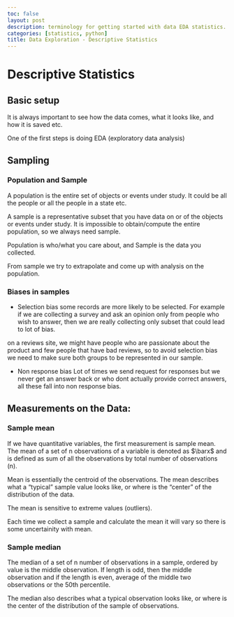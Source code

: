 ```yaml
---
toc: false
layout: post
description: terminology for getting started with data EDA statistics.
categories: [statistics, python]
title: Data Exploration - Descriptive Statistics
---
```

# Descriptive Statistics

## Basic setup

It is always important to see how the data comes, what it looks like, and how it is saved etc.

One of the first steps is doing EDA (exploratory data analysis)

## Sampling

### Population and Sample

A population is the entire set of objects or events under study. It could be all the people or all the people in a state etc.

A sample is a representative subset that you have data on or of the objects or events under study. It is impossible to obtain/compute the entire population, so we always need sample.

Population is who/what you care about, and Sample is the data you collected.

From sample we try to extrapolate and come up with analysis on the population.

### Biases in samples

- Selection bias 
some records are more likely to be selected. 
For example if we are collecting a survey and ask an opinion only from people who wish to answer, then we are really collecting only subset that could lead to lot of bias. 

on a reviews site, we might have people who are passionate about the product and few people that have bad reviews, so to avoid selection bias we need to make sure both groups to be represented in our sample.

- Non response bias
Lot of times we send request for responses but we never get an answer back or who dont actually provide correct answers, all these fall into non response bias.

## Measurements on the Data:

### Sample mean

If we have quantitative variables, the first measurement is sample mean.
The mean of a set of n observations of a variable is denoted as $\barx$ and is defined as sum of all the observations by total number of observations (n).

Mean is essentially the centroid of the observations. The mean describes what a “typical” sample value looks like, or where is the “center” of the distribution of the data.

The mean is sensitive to extreme values (outliers).

Each time we collect a sample and calculate the mean it will vary so there is some uncertainity with mean.

### Sample median

The median of a set of n number of observations in a sample, ordered by value is the middle observation.
If length is odd, then the middle observation and if the length is even, average of the middle two observations or the 50th percentile.

The median also describes what a typical observation looks like, or where is the center of the distribution of the sample of observations.